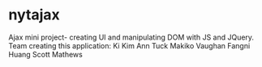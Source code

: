 # nytajax
Ajax mini project- creating UI and manipulating DOM with JS and JQuery.
Team creating this application:
Ki Kim
Ann Tuck
Makiko Vaughan
Fangni Huang
Scott Mathews
